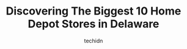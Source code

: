 ---
layout: ampstory
image: https://i0.wp.com/paketmu.com/wp-content/uploads/2023/06/the-home-depot-0-in-delaware-1686372160.jpeg?resize=640,853
author: techidn
featured: false
description: Explore the diverse Home Depot Store scene in Delaware, home to an incredible selection of 10 establishments catering to every taste. Whether youre in search of iconic favorites or undiscov
title: Discovering The Biggest 10 Home Depot Stores in Delaware
cover:
   title: Discovering The Biggest 10 Home Depot Stores in Delaware
   subtitle: RICKPATE
   background: https://paketmu.com/wp-content/uploads/2023/06/the-home-depot-0-in-delaware-1686372160.jpeg

pages: 
 - layout: thirds
   top: <h1>#1 The Home Depot</h1>
   bottom: "<p>I got this  beautiful mirrors at home depot  I love the mirror however , It was supposed to be fog free but Its not. Its not supposed to get foggy after you take a show</p>"
   background: https://paketmu.com/wp-content/uploads/2023/06/the-home-depot-1-in-delaware-1686372161.jpeg
   backgroundblur: true
 - layout: thirds
   top: <h1>#2 The Home Depot</h1>
   bottom: "<p>I shop this and another Home Depot about 3 times per week. Just went to buy a 20v trimmer blower combo. They now have many items in locked cages , which I completely unde</p>"
   background: https://paketmu.com/wp-content/uploads/2023/06/the-home-depot-2-in-delaware-1686372162.jpeg
   cta:
      link: https://paketmu.com/discovering-the-biggest-10-home-depot-stores-in-delaware/
      text: Discovering The Biggest 10 Home Depot Stores in Delaware
 - layout: thirds
   top: <h1>#3 The Home Depot</h1>
   bottom: "<p>When they wont sell as advertised.  Manager said we made a mistake and I can limit your quantity.   The sign didnt say quantity limited.  He says it was only a black</p>"
   background: https://paketmu.com/wp-content/uploads/2023/06/the-home-depot-3-in-delaware-1686372163.jpeg
   cta:
      link: https://paketmu.com/discovering-the-biggest-10-home-depot-stores-in-delaware/
      text: Discovering The Biggest 10 Home Depot Stores in Delaware
 - layout: thirds
   top: <h1>#4 The Home Depot</h1>
   bottom: "<p>2000 Peoples Plaza, Newark, DE 19702, United States</p>"
   background: https://images.unsplash.com/photo-1522441815192-d9f04eb0615c?ixlib=rb-4.0.3&ixid=MnwxMjA3fDB8MHxwaG90by1wYWdlfHx8fGVufDB8fHx8&auto=format&fit=crop&w=640&h=853&q=80
   cta:
      link: https://paketmu.com/discovering-the-biggest-10-home-depot-stores-in-delaware/
      text: Discovering The Biggest 10 Home Depot Stores in Delaware
 - layout: thirds
   top: <h1>#5 The Home Depot</h1>
   bottom: "<p>801 N Dupont Hwy, Dover, DE 19901, United States</p>"
   background: https://images.unsplash.com/photo-1564951434112-64d74cc2a2d7?ixlib=rb-4.0.3&ixid=MnwxMjA3fDB8MHxwaG90by1wYWdlfHx8fGVufDB8fHx8&auto=format&fit=crop&w=640&h=853&q=80
   cta:
      link: https://paketmu.com/discovering-the-biggest-10-home-depot-stores-in-delaware/
      text: Discovering The Biggest 10 Home Depot Stores in Delaware
 - layout: thirds
   top: <h1>#6 The Home Depot</h1>
   bottom: "<p>17832 Coastal Hwy, Lewes, DE 19958, United States</p>"
   background: https://images.unsplash.com/photo-1540457036297-448b6b99e91c?ixlib=rb-4.0.3&ixid=MnwxMjA3fDB8MHxwaG90by1wYWdlfHx8fGVufDB8fHx8&auto=format&fit=crop&w=640&h=853&q=80
   cta:
      link: https://paketmu.com/discovering-the-biggest-10-home-depot-stores-in-delaware/
      text: Discovering The Biggest 10 Home Depot Stores in Delaware
 - layout: thirds
   top: <h1>#7 The Home Depot</h1>
   bottom: "<p>Home Depot, 1000 Suburban Dr, Newark, DE 19711, United States</p>"
   background: https://images.unsplash.com/photo-1531169509526-f8f1fdaa4a67?ixlib=rb-4.0.3&ixid=MnwxMjA3fDB8MHxwaG90by1wYWdlfHx8fGVufDB8fHx8&auto=format&fit=crop&w=640&h=853&q=80
   cta:
      link: https://paketmu.com/discovering-the-biggest-10-home-depot-stores-in-delaware/
      text: Discovering The Biggest 10 Home Depot Stores in Delaware
 - layout: thirds
   middle: Continue reading...
   background: https://images.unsplash.com/photo-1509114397022-ed747cca3f65?ixlib=rb-4.0.3&ixid=MnwxMjA3fDB8MHxwaG90by1wYWdlfHx8fGVufDB8fHx8&auto=format&fit=crop&w=640&h=853&q=80
   cta:
      link: https://paketmu.com/discovering-the-biggest-10-home-depot-stores-in-delaware/
      text: Discovering The Biggest 10 Home Depot Stores in Delaware
      
---